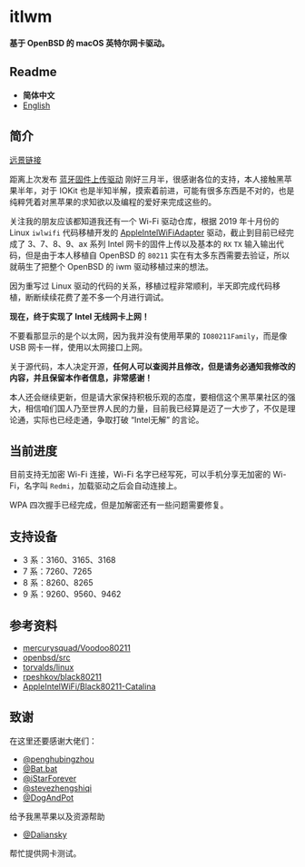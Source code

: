 # itlwm

**基于 OpenBSD 的 macOS 英特尔网卡驱动。**

## Readme

- **简体中文**
- [English](./.github/README_en.md)

## 简介

[远景链接](http://bbs.pcbeta.com/forum.php?mod=viewthread&tid=1848662)

距离上次发布 [蓝牙固件上传驱动](http://bbs.pcbeta.com/viewthread-1838959-1-1.html) 刚好三月半，很感谢各位的支持，本人接触黑苹果半年，对于 IOKit 也是半知半解，摸索着前进，可能有很多东西是不对的，也是纯粹凭着对黑苹果的求知欲以及编程的爱好来完成这些的。

关注我的朋友应该都知道我还有一个 Wi-Fi 驱动仓库，根据 2019 年十月份的 Linux `iwlwifi` 代码移植开发的 [AppleIntelWiFiAdapter](https://github.com/zxystd/AppleIntelWifiAdapter) 驱动，截止到目前已经完成了 3、7、8、9、ax 系列 Intel 网卡的固件上传以及基本的 `RX` `TX` 输入输出代码，但是由于本人移植自 OpenBSD 的 `80211` 实在有太多东西需要去验证，所以就萌生了把整个 OpenBSD 的 iwm 驱动移植过来的想法。

因为重写过 Linux 驱动的代码的关系，移植过程非常顺利，半天即完成代码移植，断断续续花费了差不多一个月进行调试。

**现在，终于实现了 Intel 无线网卡上网！**

不要看那显示的是个以太网，因为我并没有使用苹果的 `IO80211Family`，而是像 USB 网卡一样，使用以太网接口上网。

关于源代码，本人决定开源，**任何人可以查阅并且修改，但是请务必通知我修改的内容，并且保留本作者信息，非常感谢！**

本人还会继续更新，但是请大家保持积极乐观的态度，要相信这个黑苹果社区的强大，相信咱们国人乃至世界人民的力量，目前我已经算是迈了一大步了，不仅是理论通，实际也已经走通，争取打破 “Intel无解” 的言论。

## 当前进度

目前支持无加密 Wi-Fi 连接，Wi-Fi 名字已经写死，可以手机分享无加密的 Wi-Fi，名字叫 `Redmi`，加载驱动之后会自动连接上。

WPA 四次握手已经完成，但是加解密还有一些问题需要修复。

## 支持设备

- 3 系：3160、3165、3168
- 7 系：7260、7265
- 8 系：8260、8265
- 9 系：9260、9560、9462

## 参考资料

- [mercurysquad/Voodoo80211](https://github.com/mercurysquad/Voodoo80211)
- [openbsd/src](https://github.com/openbsd/src)
- [torvalds/linux](https://github.com/torvalds/linux)
- [rpeshkov/black80211](https://github.com/rpeshkov/black80211)
- [AppleIntelWiFi/Black80211-Catalina](https://github.com/AppleIntelWiFi/Black80211-Catalina)

## 致谢

在这里还要感谢大佬们：

- [@penghubingzhou](https://github.com/startpenghubingzhou)
- [@Bat.bat](https://github.com/williambj1)
- [@iStarForever](https://github.com/XStar-Dev)
- [@stevezhengshiqi](https://github.com/stevezhengshiqi)
- [@DogAndPot](https://github.com/DogAndPot)

给予我黑苹果以及资源帮助

- [@Daliansky](https://github.com/Daliansky)

帮忙提供网卡测试。
